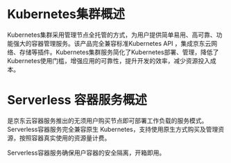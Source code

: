 # Kubernetes集群概述

Kubernetes集群采用管理节点全托管的方式，为用户提供简单易用、高可靠、功能强大的容器管理服务。该产品完全兼容标准Kubernetes API ，集成京东云网络、存储等插件。Kubernetes集群服务简化了Kubernetes部署、管理，降低了Kubernetes使用门槛，增强应用的可靠性，提升开发的效率，减少资源投入成本。

# Serverless 容器服务概述
是京东云容器服务推出的无须用户购买节点即可部署工作负载的服务模式。Serverless容器服务完全兼容原生 Kubernetes，支持使用原生方式购买及管理资源，按照容器真实使用的资源量计费。

Serverless容器服务确保用户容器的安全隔离，开箱即用。
